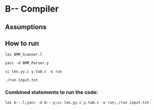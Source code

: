 # B-- Compiler





## Assumptions


## How to run

> 
    lex BMM_Scanner.l
>
    yacc -d BMM_Parser.y

>
    cc lex.yy.c y.tab.c -o run
>
    ./run input.txt

### Combined statements to run the code:
>
    lex b--.l;yacc -d b--.y;cc lex.yy.c y.tab.c -o run;./run input.txt
